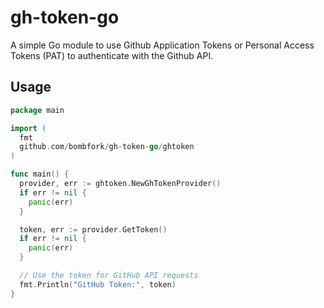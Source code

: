 # gh-token-go

A simple Go module to use Github Application Tokens or Personal Access Tokens (PAT) to authenticate with the Github API.

## Usage

```go
package main

import (
  fmt
  github.com/bombfork/gh-token-go/ghtoken
)

func main() {
  provider, err := ghtoken.NewGhTokenProvider()
  if err != nil {
    panic(err)
  }

  token, err := provider.GetToken()
  if err != nil {
    panic(err)
  }

  // Use the token for GitHub API requests
  fmt.Println("GitHub Token:", token)
}
```
